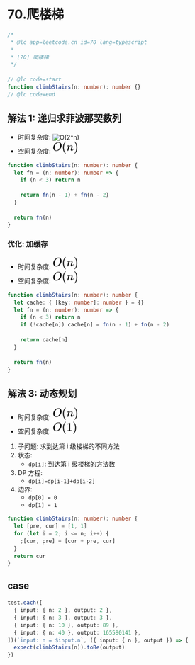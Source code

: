 # 70.爬楼梯

```ts
/*
 * @lc app=leetcode.cn id=70 lang=typescript
 *
 * [70] 爬楼梯
 */

// @lc code=start
function climbStairs(n: number): number {}
// @lc code=end
```

## 解法 1: 递归求菲波那契数列

- 时间复杂度: <!-- $O(2^n)$ --> <img style="transform: translateY(0.1em); background: white;" src="./svg/o-2-^-n.svg" alt="O(2^n)">
- 空间复杂度: <!-- $O(n)$ --> <img style="transform: translateY(0.1em); background: white;" src="./svg/o-n.svg" alt="O(n)">

```ts
function climbStairs(n: number): number {
  let fn = (n: number): number => {
    if (n < 3) return n

    return fn(n - 1) + fn(n - 2)
  }

  return fn(n)
}
```

### 优化: 加缓存

- 时间复杂度: <!-- $O(n)$ --> <img style="transform: translateY(0.1em); background: white;" src="./svg/o-n.svg" alt="O(n)">
- 空间复杂度: <!-- $O(n)$ --> <img style="transform: translateY(0.1em); background: white;" src="./svg/o-n.svg" alt="O(n)">

```ts
function climbStairs(n: number): number {
  let cache: { [key: number]: number } = {}
  let fn = (n: number): number => {
    if (n < 3) return n
    if (!cache[n]) cache[n] = fn(n - 1) + fn(n - 2)

    return cache[n]
  }

  return fn(n)
}
```

## 解法 3: 动态规划

- 时间复杂度: <!-- $O(n)$ --> <img style="transform: translateY(0.1em); background: white;" src="./svg/o-n.svg" alt="O(n)">
- 空间复杂度: <!-- $O(1)$ --> <img style="transform: translateY(0.1em); background: white;" src="./svg/o-1.svg" alt="O(1)">

1. 子问题: 求到达第 i 级楼梯的不同方法
2. 状态:
   - `dp[i]`: 到达第 i 级楼梯的方法数
3. DP 方程:
   - `dp[i]=dp[i-1]+dp[i-2]`
4. 边界:
   - `dp[0] = 0`
   - `dp[1] = 1`

```ts
function climbStairs(n: number): number {
  let [pre, cur] = [1, 1]
  for (let i = 2; i <= n; i++) {
    ;[cur, pre] = [cur + pre, cur]
  }
  return cur
}
```

## case

```ts
test.each([
  { input: { n: 2 }, output: 2 },
  { input: { n: 3 }, output: 3 },
  { input: { n: 10 }, output: 89 },
  { input: { n: 40 }, output: 165580141 },
])(`input: n = $input.n`, ({ input: { n }, output }) => {
  expect(climbStairs(n)).toBe(output)
})
```
